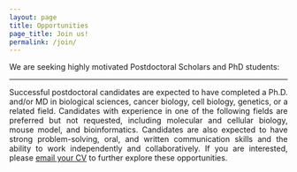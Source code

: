 ```yaml
---
layout: page
title: Opportunities
page_title: Join us!
permalink: /join/
---
```

<style>
.justify-text {
    text-align: justify;
}
</style>

<div class="justify-text">
We are seeking highly motivated Postdoctoral Scholars and PhD students:  
<hr class="styled-hr">
Successful postdoctoral candidates are expected to have completed a Ph.D. and/or MD in biological sciences, cancer biology, cell biology, genetics, or a related field. Candidates with experience in one of the following fields are preferred but not requested, including molecular and cellular biology, mouse model, and bioinformatics. Candidates are also expected to have strong problem-solving, oral, and written communication skills and the ability to work independently and collaboratively. If you are interested, please <a href="mailto:yxg811@case.edu">email your CV</a> to further explore these opportunities.
</div>
